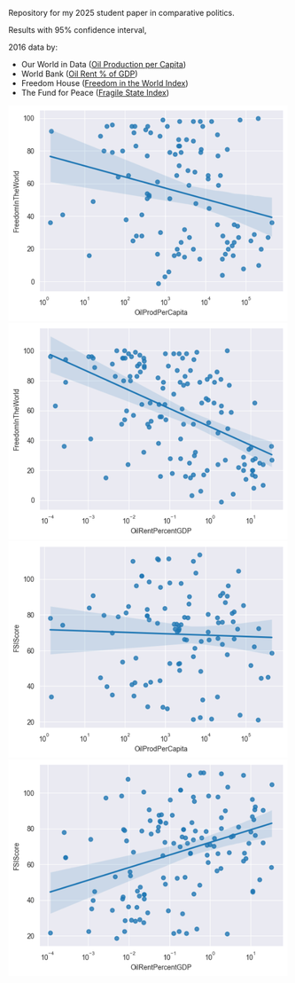 Repository for my 2025 student paper in comparative politics.

Results with 95% confidence interval,

2016 data by:

* Our World in Data ([Oil Production per Capita](https://ourworldindata.org/grapher/oil-prod-per-capita))
* World Bank ([Oil Rent % of GDP](https://data.worldbank.org/indicator/NY.GDP.PETR.RT.ZS))
* Freedom House ([Freedom in the World Index](https://freedomhouse.org/report/freedom-world))
* The Fund for Peace ([Fragile State Index](https://fragilestatesindex.org/))

![Scatter Plot showing FIWD and Oil Prod](graphs/FIWD_OilProd.png)
![Scatter Plot showing FIWD and Oil Rent](graphs/FIWD_OilRent.png)
![Scatter Plot showing FSI and Oil Prod](graphs/FSI_OilProd.png)
![Scatter Plot showing FSI and Oil Prod](graphs/FSI_OilRent.png)

